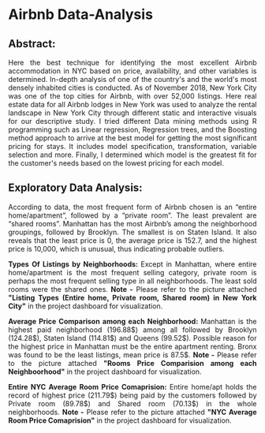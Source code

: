 # Airbnb Data-Analysis

## Abstract:
<p align="justify">
Here the best technique for identifying the most excellent Airbnb accommodation in NYC based on price, availability, and other variables is determined. In-depth analysis of one of the country's and the world's most densely inhabited cities is conducted. As of November 2018, New York City was one of the top cities for Airbnb, with over 52,000 listings. Here real estate data for all Airbnb lodges in New York was used to analyze the rental landscape in New York City through different static and interactive visuals for our descriptive study. I tried different Data mining methods using R programming such as Linear regression, Regression trees, and the Boosting method approach to arrive at the best model for getting the most significant pricing for stays. It includes model specification, transformation, variable selection and more. Finally, I determined which model is the greatest fit for the customer's needs based on the lowest pricing for each model.
</p> 

## Exploratory Data Analysis:
<p align="justify">
According to data, the most frequent form of Airbnb chosen is an “entire home/apartment”, followed by a “private room”. The least prevalent are “shared rooms”. Manhattan has the most Airbnb’s among the neighborhood groupings, followed by Brooklyn. The smallest is on Staten Island. It also reveals that the least price is 0, the average price is 152.7, and the highest price is 10,000, which is unusual, thus indicating probable outliers.
</p>
<p align="justify">
<b>
Types Of Listings by Neighborhoods:
</b>
Except in Manhattan, where entire home/apartment is the most frequent selling category, private room is perhaps the most frequent selling type in all neighborhoods. The least sold rooms were the shared ones. <b>Note -</b> Please refer to the picture attached <b>"Listing Types (Entire home, Private room, Shared room) in New York City"</b> in the project dashboard for visualization.
</p>
<p align="justify">
<b>
Average Price Comparison among each Neighborhood:
</b>
Manhattan is the highest paid neighborhood (196.88$) among all followed by Brooklyn (124.28$), Staten Island (114.81$) and Queens (99.52$). Possible reason for the highest price in Manhattan must be the entire apartment renting. Bronx was found to be the least listings, mean price is 87.5$. <b>Note -</b> Please refer to the picture attached <b>"Rooms Price Comparision among each Neighboorhood"</b> in the project dashboard for visualization.
</p>
<b>
<p align="justify">
Entire NYC Average Room Price Comaprision:
</b>
Entire home/apt holds the record of highest price (211.79$) being paid by the customers followed by Private room (89.78$) and Shared room (70.13$) in the whole neighborhoods. <b>Note -</b> Please refer to the picture attached <b>"NYC Average Room Price Comaprision"</b> in the project dashboard for visualization.
</p>
